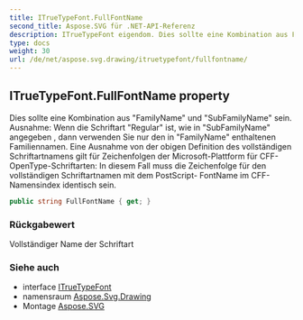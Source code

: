 ```yaml
---
title: ITrueTypeFont.FullFontName
second_title: Aspose.SVG für .NET-API-Referenz
description: ITrueTypeFont eigendom. Dies sollte eine Kombination aus FamilyName und SubFamilyName sein. Ausnahme Wenn die Schriftart Regular ist wie in SubFamilyName angegeben  dann verwenden Sie nur den in FamilyName enthaltenen Familiennamen. Eine Ausnahme von der obigen Definition des vollständigen Schriftartnamens gilt für Zeichenfolgen der MicrosoftPlattform für CFFOpenTypeSchriftarten In diesem Fall muss die Zeichenfolge für den vollständigen Schriftartnamen mit dem PostScript FontName im CFFNamensindex identisch sein.
type: docs
weight: 30
url: /de/net/aspose.svg.drawing/itruetypefont/fullfontname/
---
```

## ITrueTypeFont.FullFontName property

Dies sollte eine Kombination aus "FamilyName" und "SubFamilyName" sein. Ausnahme: Wenn die Schriftart "Regular" ist, wie in "SubFamilyName" angegeben , dann verwenden Sie nur den in "FamilyName" enthaltenen Familiennamen. Eine Ausnahme von der obigen Definition des vollständigen Schriftartnamens gilt für Zeichenfolgen der Microsoft-Plattform für CFF-OpenType-Schriftarten: In diesem Fall muss die Zeichenfolge für den vollständigen Schriftartnamen mit dem PostScript- FontName im CFF-Namensindex identisch sein.

```csharp
public string FullFontName { get; }
```

### Rückgabewert

Vollständiger Name der Schriftart

### Siehe auch

* interface [ITrueTypeFont](../)
* namensraum [Aspose.Svg.Drawing](../../itruetypefont/)
* Montage [Aspose.SVG](../../../)


